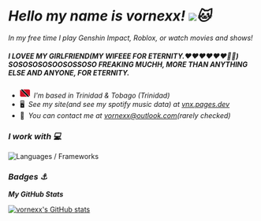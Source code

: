  *Hello my name is vornexx! ![](https://user-images.githubusercontent.com/18350557/176309783-0785949b-9127-417c-8b55-ab5a4333674e.gif)🐱*
===============================================================================================================================

*In my free time I play Genshin Impact, Roblox, or watch movies and shows!*
##### ***I LOVEE MY GIRLFRIEND(MY WIFEEE FOR ETERNITY.❤️❤️❤️❤️❤️❤️💍💍) SOSOSOSOSOOSOSSOSO FREAKING MUCHH, MORE THAN ANYTHING ELSE AND ANYONE, FOR ETERNITY.***

* ![tt](download-resizehood.com.png)  *I'm based in Trinidad & Tobago (Trinidad)*
* 🖥️  *See my site(and see my spotify music data) at [vnx.pages.dev](http://vnx.pages.dev)*
* 📨  *You can contact me at [vornexx@outlook.com](mailto:vornexx@outlook.com)(rarely checked)*

### *I work with 💻*


<p align="left">
<img alt="Languages / Frameworks" src="https://skillicons.dev/icons?i=html,css,js,ts,astro,md&perline=13">
</p>

### *Badges ⚓*

<b>*My GitHub Stats*</b>

<a href="http://www.github.com/vornexx"><img src="https://github-readme-stats.vercel.app/api?username=vornexx&show_icons=true&hide=stars,issues,&count_private=true&title_color=0891b2&text_color=ffffff&icon_color=0891b2&bg_color=0d1117&hide_border=false&show_icons=true" alt="vornexx's GitHub stats" /></a>
